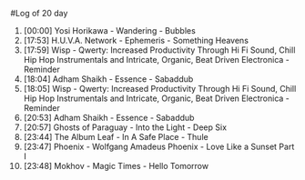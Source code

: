#Log of 20 day

1. [00:00] Yosi Horikawa - Wandering - Bubbles
1. [17:53] H.U.V.A. Network - Ephemeris - Something Heavens
1. [17:59] Wisp - Qwerty: Increased Productivity Through Hi Fi Sound, Chill Hip Hop Instrumentals and Intricate, Organic, Beat Driven Electronica - Reminder
1. [18:04] Adham Shaikh - Essence - Sabaddub
1. [18:05] Wisp - Qwerty: Increased Productivity Through Hi Fi Sound, Chill Hip Hop Instrumentals and Intricate, Organic, Beat Driven Electronica - Reminder
1. [20:53] Adham Shaikh - Essence - Sabaddub
1. [20:57] Ghosts of Paraguay - Into the Light - Deep Six
1. [23:44] The Album Leaf - In A Safe Place - Thule
1. [23:47] Phoenix - Wolfgang Amadeus Phoenix - Love Like a Sunset Part I
1. [23:48] Mokhov - Magic Times - Hello Tomorrow
